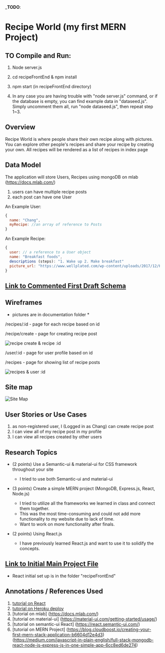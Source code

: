 
___TODO__:

# Recipe World (my first MERN Project)

## TO Compile and Run:
 1. Node server.js
 2. cd recipeFrontEnd & npm install
 3. npm start (in recipeFrontEnd directory)

 4. In any case you are having trouble with "node server.js" command, or if the database is empty, you can find example data in "dataseed.js". Simply uncomment them all, run "node dataseed.js", then repeat step 1~3.  


## Overview

Recipe World is where people share their own recipe along with pictures. You can explore other people's recipes and share your recipe by creating your own. All recipes will be rendered as a list of recipes in index page

## Data Model

The application will store Users, Recipes using mongoDB on mlab (https://docs.mlab.com/)

1. users can have multiple recipe posts
2. each post can have one User


An Example User:

```javascript
{
  name: "Chang",
  myRecipe: //an array of reference to Posts
}
```

An Example Recipe:

```javascript
{
  user: // a reference to a User object
  name: "Breakfast foods",
  descriptions (steps): "1. Wake up 2. Make breakfast"
  picture_url: "https://www.wellplated.com/wp-content/uploads/2017/12/Hoppin-John-recipe-600x629.jpg"
}
```


## [Link to Commented First Draft Schema](db.js)

## Wireframes

 * pictures are in documentation folder *


/recipes/:id - page for each recipe based on id

/recipe/create - page for creating recipe post

![recipe create & recipe :id](documentation/WireFrame1.jpg)

/user/:id - page for user profile based on id

/recipes - page for showing list of recipe posts

![recipes & user :id](documentation/WireFrame2.jpg)


## Site map

![Site Map](documentation/Sitemap.jpg)


## User Stories or Use Cases

1. as non-registered user, I (Logged in as Chang) can create recipe post
2. I can view all of my recipe post in my profile
3. I can view all recipes created by other users

## Research Topics

* (2 points) Use a Semantic-ui & material-ui for CSS framework throughout your site

  * I tried to use both Semantic-ui and material-ui

* (3 points) Create a simple MERN project (MongoDB, Express.js, React, Node.js)

  * I tried to utilize all the frameworks we learned in class and connect them together.
  * This was the most time-consuming and could not add more functionality to my website due to lack of time.
  * Want to work on more functionality after finals.

* (2 points) Using React.js

  * I have previously learned React.js and want to use it to solidify the concepts.

## [Link to Initial Main Project File](app.js)

  * React initial set up is in the folder "recipeFrontEnd"

## Annotations / References Used

1. [tutorial on React](https://reactjs.org/docs/getting-started.html)
2. [tutorial on Heroku deploy](https://dev.to/smithmanny/deploy-your-react-app-to-heroku-2b6f)
3. [tutorial on mlab] (https://docs.mlab.com/)
4. [tutorial on material-ui] (https://material-ui.com/getting-started/usage/)
5. [tutorial on semantic-ui React] (https://react.semantic-ui.com/)
6. [tutorial on MERN Project] (https://blog.cloudboost.io/creating-your-first-mern-stack-application-b6604d12e4d3)
(https://medium.com/javascript-in-plain-english/full-stack-mongodb-react-node-js-express-js-in-one-simple-app-6cc8ed6de274)
